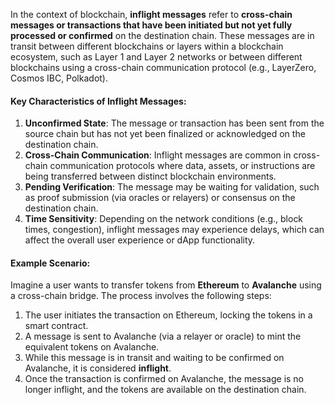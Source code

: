In the context of blockchain, **inflight messages** refer to **cross-chain messages or transactions that have been initiated but not yet fully processed or confirmed** on the destination chain. These messages are in transit between different blockchains or layers within a blockchain ecosystem, such as Layer 1 and Layer 2 networks or between different blockchains using a cross-chain communication protocol (e.g., LayerZero, Cosmos IBC, Polkadot).

#### Key Characteristics of Inflight Messages:

1.  **Unconfirmed State**: The message or transaction has been sent from the source chain but has not yet been finalized or acknowledged on the destination chain.
2.  **Cross-Chain Communication**: Inflight messages are common in cross-chain communication protocols where data, assets, or instructions are being transferred between distinct blockchain environments.
3.  **Pending Verification**: The message may be waiting for validation, such as proof submission (via oracles or relayers) or consensus on the destination chain.
4.  **Time Sensitivity**: Depending on the network conditions (e.g., block times, congestion), inflight messages may experience delays, which can affect the overall user experience or dApp functionality.

#### Example Scenario:

Imagine a user wants to transfer tokens from **Ethereum** to **Avalanche** using a cross-chain bridge. The process involves the following steps:

1.  The user initiates the transaction on Ethereum, locking the tokens in a smart contract.
2.  A message is sent to Avalanche (via a relayer or oracle) to mint the equivalent tokens on Avalanche.
3.  While this message is in transit and waiting to be confirmed on Avalanche, it is considered **inflight**.
4.  Once the transaction is confirmed on Avalanche, the message is no longer inflight, and the tokens are available on the destination chain.
